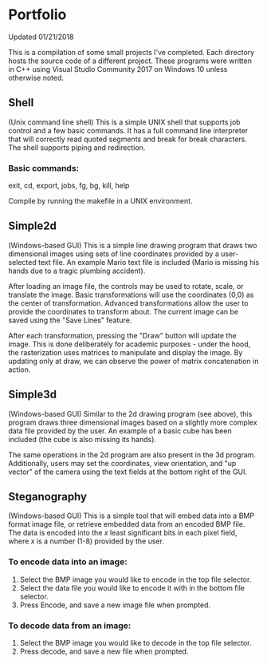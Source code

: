 # Portfolio
Updated 01/21/2018

This is a compilation of some small projects I've completed. Each directory hosts the source code of a different project.
These programs were written in C++ using Visual Studio Community 2017 on Windows 10 unless otherwise noted.

## Shell
(Unix command line shell)
This is a simple UNIX shell that supports job control and a few basic commands.
It has a full command line interpreter that will correctly read quoted segments and break for break characters.
The shell supports piping and redirection.
### Basic commands:
exit, cd, export, jobs, fg, bg, kill, help

Compile by running the makefile in a UNIX environment.

## Simple2d
(Windows-based GUI)
This is a simple line drawing program that draws two dimensional images using sets of line coordinates provided by a user-selected text file. An example Mario text file is included (Mario is missing his hands due to a tragic plumbing accident).

After loading an image file, the controls may be used to rotate, scale, or translate the image.
Basic transformations will use the coordinates (0,0) as the center of transformation.
Advanced transformations allow the user to provide the coordinates to transform about.
The current image can be saved using the "Save Lines" feature.

After each transformation, pressing the "Draw" button will update the image. This is done deliberately for academic purposes - under the hood, the rasterization uses matrices to manipulate and display the image. By updating only at draw, we can observe the power of matrix concatenation in action.

## Simple3d
(Windows-based GUI)
Similar to the 2d drawing program (see above), this program draws three dimensional images based on a slightly more complex data file provided by the user. An example of a basic cube has been included (the cube is also missing its hands).

The same operations in the 2d program are also present in the 3d program.
Additionally, users may set the coordinates, view orientation, and "up vector" of the camera using the text fields at the bottom right of the GUI.

## Steganography
(Windows-based GUI)
This is a simple tool that will embed data into a BMP format image file, or retrieve embedded data from an encoded BMP file.
The data is encoded into the *x* least significant bits in each pixel field, where *x* is a number (1-8) provided by the user.
### To encode  data into an image:
1. Select the BMP image you would like to encode in the top file selector.
2. Select the data file you would like to encode it with in the bottom file selector.
3. Press Encode, and save a new image file when prompted.
### To decode data from an image:
1. Select the BMP image you would like to decode in the top file selector.
2. Press decode, and save a new file when prompted.
